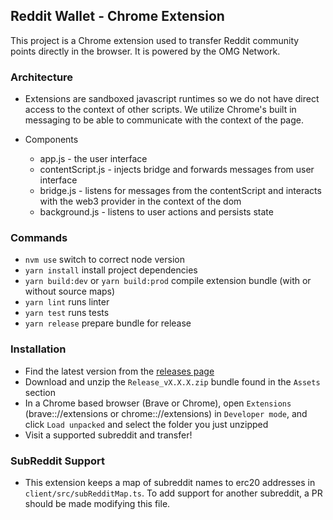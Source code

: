## Reddit Wallet - Chrome Extension

This project is a Chrome extension used to transfer Reddit community points directly in the browser. It is powered by the OMG Network.

### Architecture

- Extensions are sandboxed javascript runtimes so we do not have direct access to the context of other scripts. We utilize Chrome's built in messaging to be able to communicate with the context of the page.

- Components
  - app.js - the user interface
  - contentScript.js - injects bridge and forwards messages from user interface
  - bridge.js - listens for messages from the contentScript and interacts with the web3 provider in the context of the dom
  - background.js - listens to user actions and persists state

### Commands

- `nvm use` switch to correct node version
- `yarn install` install project dependencies
- `yarn build:dev` or `yarn build:prod` compile extension bundle (with or without source maps)
- `yarn lint` runs linter
- `yarn test` runs tests
- `yarn release` prepare bundle for release

### Installation

- Find the latest version from the [releases page](https://github.com/omgnetwork/community-points/releases)
- Download and unzip the `Release_vX.X.X.zip` bundle found in the `Assets` section
- In a Chrome based browser (Brave or Chrome), open `Extensions` (brave:://extensions or chrome:://extensions) in `Developer mode`, and click `Load unpacked` and select the folder you just unzipped
- Visit a supported subreddit and transfer!

### SubReddit Support

- This extension keeps a map of subreddit names to erc20 addresses in `client/src/subRedditMap.ts`. To add support for another subreddit, a PR should be made modifying this file.
